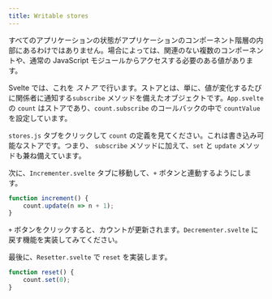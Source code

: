 ```yaml
---
title: Writable stores
---
```


すべてのアプリケーションの状態がアプリケーションのコンポーネント階層の内部にあるわけではありません。場合によっては、関連のない複数のコンポーネントや、通常の JavaScript モジュールからアクセスする必要のある値があります。

Svelte では、これを *ストア* で行います。ストアとは、単に、値が変化するたびに関係者に通知する`subscribe` メソッドを備えたオブジェクトです。`App.svelte` の `count` はストアであり、`count.subscribe` のコールバックの中で `countValue` を設定しています。

`stores.js` タブをクリックして `count` の定義を見てください。これは書き込み可能なストアです。つまり、 `subscribe` メソッドに加えて、`set` と `update` メソッドも兼ね備えています。

次に、`Incrementer.svelte` タブに移動して、`+` ボタンと連動するようにします。

```js
function increment() {
	count.update(n => n + 1);
}
```

`+` ボタンをクリックすると、カウントが更新されます。`Decrementer.svelte` に戻す機能を実装してみてください。

最後に、`Resetter.svelte` で `reset` を実装します。

```js
function reset() {
	count.set(0);
}
```
